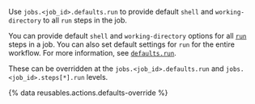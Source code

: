 Use `jobs.<job_id>.defaults.run` to provide default `shell` and `working-directory` to all `run` steps in the job.

You can provide default `shell` and `working-directory` options for all [`run`](/actions/using-workflows/workflow-syntax-for-github-actions#jobsjob_idstepsrun) steps in a job. You can also set default settings for `run` for the entire workflow. For more information, see [`defaults.run`](/actions/using-workflows/workflow-syntax-for-github-actions#defaultsrun).

These can be overridden at the `jobs.<job_id>.defaults.run` and `jobs.<job_id>.steps[*].run` levels.

{% data reusables.actions.defaults-override %}
